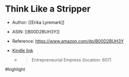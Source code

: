 # Think Like a Stripper

* Author: [[Erika Lyremark]]
* ASIN: [[B00D2BUH3Y]]
* Reference: https://www.amazon.com/dp/B00D2BUH3Y
* [Kindle link](kindle://book?action=open&asin=B00D2BUH3Y)


  - > Entrepreneurial Empress (location: 607)


#highlight